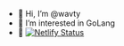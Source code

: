 - 👋 Hi, I’m @wavty
- 👀 I’m interested in GoLang
- 🌱 [![Netlify Status](https://api.netlify.com/api/v1/badges/af8b8de8-b8f5-4788-be49-7eefb0c1d3d7/deploy-status)](https://app.netlify.com/sites/wavty/deploys)

<!-- - 🌱 I’m currently learning ...
- 💞️ I’m looking to collaborate on ...
- 📫 How to reach me ... -->

<!---
wavty/wavty is a ✨ special ✨ repository because its `README.md` (this file) appears on your GitHub profile.
You can click the Preview link to take a look at your changes.
--->
